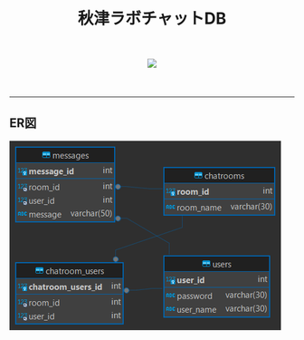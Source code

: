 <h1 align="center">
    秋津ラボチャットDB
</h1>　


<p align="center">
    <img src="https://img.shields.io/badge/-MySQL-white.svg?logo=mysql&style=flat">

</p>　

---

## ER図


![db_er.png](db_er.png)